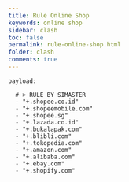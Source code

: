 ```yaml
---
title: Rule Online Shop
keywords: online shop
sidebar: clash
toc: false
permalink: rule-online-shop.html
folder: clash
comments: true
---
```


<pre><code>payload:

  # > RULE BY SIMASTER
  - "+.shopee.co.id"
  - "+.shopeemobile.com"
  - "+.shopee.sg"
  - "+.lazada.co.id"
  - "+.bukalapak.com"
  - "+.blibli.com"
  - "+.tokopedia.com"
  - "+.amazon.com"
  - "+.alibaba.com"
  - "+.ebay.com"
  - "+.shopify.com"
</code></pre>
